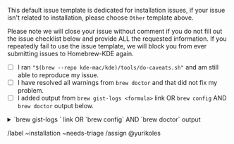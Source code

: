This default issue template is dedicated for installation issues, if your issue isn't related to installation, please choose `Other` template above.

Please note we will close your issue without comment if you do not fill out the issue checklist below and provide ALL the requested information. If you repeatedly fail to use the issue template, we will block you from ever submitting issues to Homebrew-KDE again.

- [ ] I ran `"$(brew --repo kde-mac/kde)/tools/do-caveats.sh"` and am still able to reproduce my issue.
- [ ] I have resolved all warnings from `brew doctor` and that did not fix my problem.
- [ ] I added output from `brew gist-logs <formula>` link OR `brew config` AND `brew doctor` output below.

<details>
<summary>`brew gist-logs <formula>` link OR `brew config` AND `brew doctor` output</summary>

Replace this text with output

</details>


/label ~installation ~needs-triage
/assign @yurikoles